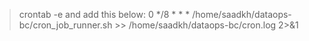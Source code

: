 > crontab -e
and add this below:
   0 */8 * * * /home/saadkh/dataops-bc/cron_job_runner.sh >> /home/saadkh/dataops-bc/cron.log 2>&1
